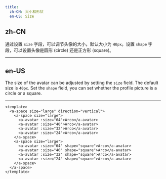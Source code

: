 ```yaml
title:
  zh-CN: 大小和形状
  en-US: Size
```

## zh-CN

通过设置 `size` 字段，可以调节头像的大小，默认大小为 `40px`。设置 `shape` 字段，可以设置头像是圆形 (circle) 还是正方形 (square)。

---

## en-US

The size of the avatar can be adjusted by setting the `size` field. The default size is `40px`. Set the `shape` field, you can set whether the profile picture is a circle or a square.

---

```vue
<template>
  <a-space size="large" direction="vertical">
    <a-space size="large">
      <a-avatar :size="64">Arco</a-avatar>
      <a-avatar :size="40">Arco</a-avatar>
      <a-avatar :size="32">Arco</a-avatar>
      <a-avatar :size="24">Arco</a-avatar>
    </a-space>
    <a-space size="large">
      <a-avatar :size="64" shape="square">Arco</a-avatar>
      <a-avatar :size="40" shape="square">Arco</a-avatar>
      <a-avatar :size="32" shape="square">Arco</a-avatar>
      <a-avatar :size="24" shape="square">Arco</a-avatar>
    </a-space>
  </a-space>
</template>
```
